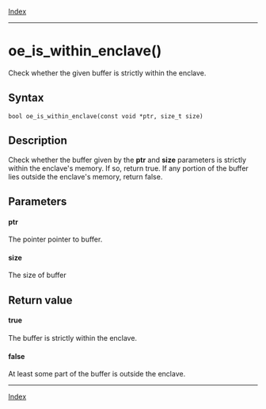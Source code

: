 [Index](index.md)

---
# oe_is_within_enclave()

Check whether the given buffer is strictly within the enclave.

## Syntax

    bool oe_is_within_enclave(const void *ptr, size_t size)
## Description 

Check whether the buffer given by the **ptr** and **size** parameters is strictly within the enclave's memory. If so, return true. If any portion of the buffer lies outside the enclave's memory, return false.



## Parameters

#### ptr

The pointer pointer to buffer.

#### size

The size of buffer

## Return value

#### true

The buffer is strictly within the enclave.

#### false

At least some part of the buffer is outside the enclave.

---
[Index](index.md)

